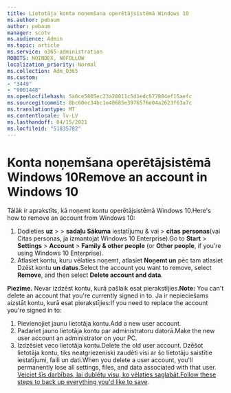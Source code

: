 ```yaml
---
title: Lietotāja konta noņemšana operētājsistēmā Windows 10
ms.author: pebaum
author: pebaum
manager: scotv
ms.audience: Admin
ms.topic: article
ms.service: o365-administration
ROBOTS: NOINDEX, NOFOLLOW
localization_priority: Normal
ms.collection: Adm_O365
ms.custom:
- "3449"
- "9001448"
ms.openlocfilehash: 5a6ce5805ec23a28011c5d1edc977804ef15aefc
ms.sourcegitcommit: 8bc60ec34bc1e40685e3976576e04a2623f63a7c
ms.translationtype: MT
ms.contentlocale: lv-LV
ms.lasthandoff: 04/15/2021
ms.locfileid: "51835782"
---
```

# <a name="remove-an-account-in-windows-10"></a><span data-ttu-id="1219f-102">Konta noņemšana operētājsistēmā Windows 10</span><span class="sxs-lookup"><span data-stu-id="1219f-102">Remove an account in Windows 10</span></span>

<span data-ttu-id="1219f-103">Tālāk ir aprakstīts, kā noņemt kontu operētājsistēmā Windows 10.</span><span class="sxs-lookup"><span data-stu-id="1219f-103">Here's how to remove an account from Windows 10:</span></span>

1. <span data-ttu-id="1219f-104">Dodieties **uz**  >    >  **sadaļu Sākuma** iestatījumu & vai  >  **citas** **personas**(vai Citas personas, ja izmantojat Windows 10 Enterprise).</span><span class="sxs-lookup"><span data-stu-id="1219f-104">Go to **Start** > **Settings** > **Account** > **Family & other people** (or **Other people**, if you're using Windows 10 Enterprise).</span></span>
2. <span data-ttu-id="1219f-105">Atlasiet kontu, kuru vēlaties noņemt, atlasiet **Noņemt un** pēc tam atlasiet Dzēst kontu **un datus**.</span><span class="sxs-lookup"><span data-stu-id="1219f-105">Select the account you want to remove, select **Remove**, and then select **Delete account and data**.</span></span>
 
<span data-ttu-id="1219f-106">**Piezīme.** Nevar izdzēst kontu, kurā pašlaik esat pierakstījies.</span><span class="sxs-lookup"><span data-stu-id="1219f-106">**Note:** You can't delete an account that you're currently signed in to.</span></span>  <span data-ttu-id="1219f-107">Ja ir nepieciešams aizstāt kontu, kurā esat pierakstījies:</span><span class="sxs-lookup"><span data-stu-id="1219f-107">If you need to replace the account you're signed in to:</span></span>

1. <span data-ttu-id="1219f-108">Pievienojiet jaunu lietotāja kontu.</span><span class="sxs-lookup"><span data-stu-id="1219f-108">Add a new user account.</span></span>
2. <span data-ttu-id="1219f-109">Padariet jauno lietotāja kontu par administratoru datorā.</span><span class="sxs-lookup"><span data-stu-id="1219f-109">Make the new user account an administrator on your PC.</span></span>
3. <span data-ttu-id="1219f-110">Izdzēsiet veco lietotāja kontu.</span><span class="sxs-lookup"><span data-stu-id="1219f-110">Delete the old user account.</span></span> <span data-ttu-id="1219f-111">Dzēšot lietotāja kontu, tiks neatgriezeniski zaudēti visi ar šo lietotāju saistītie iestatījumi, faili un dati.</span><span class="sxs-lookup"><span data-stu-id="1219f-111">When you delete a user account, you'll permanently lose all settings, files, and data associated with that user.</span></span> <span data-ttu-id="1219f-112">[Veiciet šīs darbības, lai dublētu visu, ko vēlaties saglabāt.](https://support.microsoft.com/help/4027408/windows-10-backup-and-restore)</span><span class="sxs-lookup"><span data-stu-id="1219f-112">[Follow these steps to back up everything you'd like to save](https://support.microsoft.com/help/4027408/windows-10-backup-and-restore).</span></span>